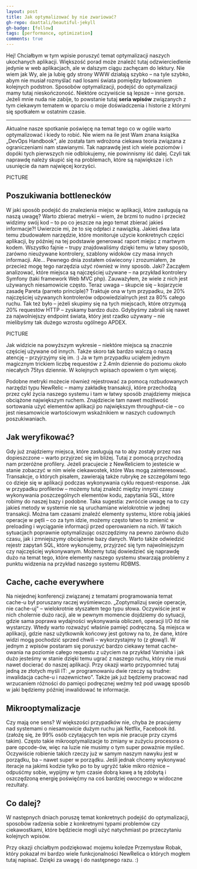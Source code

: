 ```yaml
---
layout: post
title: Jak optymalizować by nie zwariować?
gh-repo: daattali/beautiful-jekyll
gh-badge: [follow]
tags: [performance, optimization]
comments: true
---
```


Hej! Chciałbym w tym wpisie poruszyć temat optymalizacji naszych ukochanych aplikacji. Większość porad może znaleźć tutaj odzwierciedlenie jedynie w web aplikacjach, ale w dalszym ciągu zachęcam do lektury. Nie wiem jak Wy, ale ja lubię gdy strony WWW działają szybko – na tyle szybko, abym nie musiał rozmyślać nad losami świata pomiędzy ładowaniem kolejnych podstron. Sposobów optymalizacji, podejść do optymalizacji mamy tutaj nieskończoność. Niektóre oczywiście są lepsze – inne gorsze. Jeżeli mnie nuda nie zabije, to powstanie tutaj **seria wpisów** związanych z tym ciekawym tematem w oparciu o moje doświadczenia i historie z którymi się spotkałem w ostatnim czasie.

---

Aktualne nasze spotkanie poświęcę na temat tego co w ogóle warto optymalizować i kiedy to robić. Nie wiem na ile jest Wam znana książka „DevOps Handbook", ale została tam wdrożona ciekawa teoria związana z ograniczeniami nam stawianymi. Tak naprawdę jest ich wiele poziomów i dopóki tych pierwszych nie odblokujemy, nie powinnismy iść dalej. Czyli tak naprawdę należy skupić się na problemach, które są największe i ich usunięcie da nam najwięcej korzyści.

PICTURE

## Poszukiwania bottlenecków
W jaki sposób podejść do znalezienia miejsc w aplikacji, które zasługują na naszą uwagę? Warto zbierać metryki – wiem, że brzmi to nudno i przecież widzimy swój kod – to po co jeszcze na jego temat zbierać jakieś informacje?! Uwierzcie mi, że to się odpłaci z nawiązką. Jakieś dwa lata temu zbudowałem narzędzie, które monitoruje użycie konkretnych części aplikacji, by później na tej podstawie generować raport miejsc z martwym kodem. Wszystko fajnie – trupy znajdowaliśmy dzięki temu w łatwy sposób, zarówno nieużywane kontrolery, szablony widoków czy masa innych informacji. Ale… Pewnego dnia zostałem oświecony i zrozumiałem, że przecież mogę tego narzędzia użyć również w inny sposób. Jaki? Zacząłem analizować, które miejsca są najczęściej używane – na przykład kontrolery Symfony (taki framework Web MVC php). Zauważyłem, że wiele z nich jest używanych niesamowicie często. Teraz uwaga – skupcie się – kojarzycie zasadę Pareta (parreto principle)? Traktuje ona w tym przypadku, że 20% najczęściej używanych kontrolerów odpowiedzialnych jest za 80% całego ruchu. Tak też było – jeżeli skupimy się na tych miejscach, które otrzymują 20% requestów HTTP – zyskamy bardzo dużo. Gdybyśmy zabrali się nawet za najwolniejszy endpoint świata, który jest rzadko używany – nie mielibyśmy tak dużego wzrostu ogólnego APDEX.

PICTURE

Jak widzicie na powyższym wykresie – niektóre miejsca są znacznie częściej używane od innych. Także skoro tak bardzo walczą o naszą atencję – przyjrzyjmy się im. :) Ja w tym przypadku uciąłem jednym magicznym trickiem liczbę requestów z 2.4mln dziennie do poziomu około niecałych 75tys dziennie. W kolejnych wpisach opowiem o tym więcej.

Podobne metryki możecie również rejestrować za pomocą rozbudowanych narzędzi typu NewRelic – mamy zakładkę transakcji, które przechodzą przez cykl życia naszego systemu i tam w łatwy sposób znajdziemy miejsca obciążone największym ruchem. Znajdziecie tam nawet możliwość sortowania użyć elementów aplikacji po największym throughput-cie – co jest niesamowicie wartościowym wskaźnikiem w naszych cudownych poszukiwaniach.

## Jak weryfikować?
Gdy już znajdziemy miejsca, które zasługują na to aby zostały przez nas dopieszczone – warto przyjrzeć się im bliżej. Tutaj z pomocą przychodzą nam przeróżne profilery. Jeżeli pracujecie z NewReliciem to jesteście w stanie zobaczyć w nim wiele ciekawostek, które Was mogą zainteresować. Transakcje, o których pisałem, zawierają także rubrykę ze szczegółami tego co dzieje się w aplikacji podczas wykonywania cyklu request-response. Jak w przypadku profilerów – możemy tutaj znaleźć między innymi czasy wykonywania poszczególnych elementów kodu, zapytania SQL, które robimy do naszej bazy i podobne. Taka sugestia: zwróćcie uwagę na to czy jakieś metody w systemie nie są uruchamiane wielokrotnie w jednej transakcji. Można tam czasami znaleźć elementy systemu, które robią jakieś operacje w pętli – co za tym idzie, możemy często łatwo to zmienić w preloading i wyciąganie informacji przed operowaniem na nich. W takich sytuacjach poprawnie optymalizując oszczędzimy na pewno zarówno dużo czasu, jak i zmniejszymy obciążenie bazy danych. Warto także odwiedzić rejestr zapytań SQL, które wykonujemy, przyjrzeć się tym najwolniejszym czy najczęściej wykonywanym. Możemy tutaj dowiedzieć się naprawdę dużo na temat tego, które elementy naszego systemu stwarzają problemy z punktu widzenia na przykład naszego systemu RDBMS.

## Cache, cache everywhere
Na niejednej konferencji związanej z tematami programowania temat cache-u był poruszany raczej wyśmiewczo. „Zoptymalizuj swoje operacje, nie cache-uj" – wielokrotnie słyszałem tego typu słowa. Oczywiście jest w nich cholernie dużo racji, ale w pewnym momencie dojdziemy do sytuacji, gdzie sama poprawa wydajności wykonywania obliczeń, operacji I/O itd nie wystarczy. Wtedy warto rozważyć właśnie pamięć podręczną. Są miejsca w aplikacji, gdzie nasz użytkownik końcowy jest gotowy na to, że dane, które widzi mogą pochodzić sprzed chwili – wykorzystajmy to (z głową!). W jednym z wpisów postaram się poruszyć bardzo ciekawy temat cache-owania na poziomie całego requestu z użyciem na przykład Varnisha i jak dużo jesteśmy w stanie dzięki temu ugrać z naszego ruchu, który nie musi nawet docierać do naszej aplikacji.
Przy okazji warto przypomnieć tutaj jedną ze złotych myśli IT: „w programowaniu dwie rzeczy są trudne: inwalidacja cache-u i nazewnictwo". Także jak już będziemy pracować nad wrzucaniem różności do pamięci podręcznej weźmy też pod uwagę sposób w jaki będziemy później inwalidować te informacje.

## Mikrooptymalizacje
Czy mają one sens? W większości przypadków nie, chyba że pracujemy nad systemami o niesamowicie dużym ruchu jak Netflix, Facebook itd. (założę się, że 99% osób czytających ten wpis nie pracuje przy czymś takim). Często takie mikrooptymalizacje to zmiany w zużyciu procesora o pare opcode-ów, więc na luzie nie musimy o tym super poważnie myśleć. Oczywiście robienie takich rzeczy już w samym naszym nawyku jest w porządku, ba – nawet super w porządku. Jeśli jednak chcemy wykonywać iteracje na jakimś kodzie tylko po to by ugryźć takie mikro różnice – odpuśćmy sobie, wypijmy w tym czasie dobrą kawę a tę zdobytą i oszczędzoną energię poświęćmy na coś bardziej owocnego w widoczne rezultaty.

## Co dalej?
W następnych dniach poruszę temat konkretnych podejść do optymalizacji, sposobów radzenia sobie z konkretnymi typami problemów czy ciekawostkami, które będziecie mogli użyć natychmiast po przeczytaniu kolejnych wpisów.


Przy okazji chciałbym podziękować mojemu koledze Przemysław Robak, który pokazał mi bardzo wiele funkcjonalności NewRelica o których mogłem tutaj napisać. Dzięki za uwagę i do następnego razu. :)
